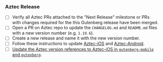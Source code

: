 ### Aztec Release

- [ ] Verify all Aztec PRs attached to the "Next Release" milestone or PRs with changes required for the this Gutenberg release have been merged.
- [ ] Open a PR on Aztec repo to update the `CHANGELOG.md` and `README.md` files with a new version number (e.g. `1.19.6`).
- [ ] Create a new release and name it with the new version number.
- [ ] Follow these instructions to update [Aztec-iOS](https:\/\/\github.com\/\wordpress-mobile\/\release-toolkit-gutenberg-mobile\/blob\/HEAD\/Releasing.md#updating-aztec-android) and [Aztec-Android](https:\/\/github.com\/wordpress-mobile\/release-toolkit-gutenberg-mobile\/blob\/develop\/Releasing.md#updating-aztec-android).
- [ ] [Update the Aztec version references to Aztec-iOS in `gutenberg-mobile` and `gutenberg`](https:\/\/github.com\/wordpress-mobile\/release-toolkit-gutenberg-mobile\/blob\/develop\/Releasing.md#updating-aztec-ios).
